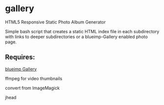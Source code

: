 gallery
======

HTML5 Responsive Static Photo Album Generator

Simple bash script that creates a static HTML index file in each subdirectory with links to deeper subdirectories or a blueimp-Gallery enabled photo page.

Requires:
---------
[blueimp Gallery](https://github.com/blueimp/Gallery/)

ffmpeg for video thumbnails

convert from ImageMagick

jhead
